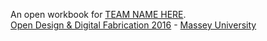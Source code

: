An open workbook for [TEAM NAME HERE](http://fablabwgtn.github.io/Team3-MU_OpenDesign2016).  
[Open Design & Digital Fabrication 2016](http://www.massey.ac.nz/massey/learning/programme-course-paper/paper.cfm?paper_code=198320) - [Massey University](http://creative.massey.ac.nz/)


